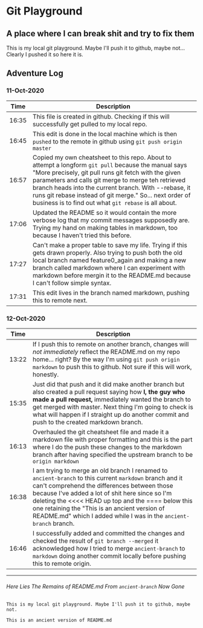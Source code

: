 # Git Playground
## A place where I can break shit and try to fix them

This is my local git playground. Maybe I'll push it to github, maybe not...
    Clearly I pushed it so here it is.

## Adventure Log
### 11-Oct-2020

| Time  |   Description |
| --- | --- |
| 16:35 |   This file is created in github. Checking if this will successfully get pulled to my local repo. |
| 16:45 |   This edit is done in the local machine which is then `pushed` to the remote in github using `git push origin master`|
| 16:57 | Copied my own cheatsheet to this repo. About to attempt a longform `git pull` because the manual says "More precisely, git pull runs git fetch with the given parameters and calls git merge to merge teh retrieved branch heads into the current branch. With --rebase, it runs git rebase instead of git merge." So... next order of business is to find out what `git rebase` is all about. |
| 17:06 | Updated the README so it would contain the more verbose log that my commit messages supposedly are. Trying my hand on making tables in markdown, too because I haven't tried this before. |
| 17:27 | Can't make a proper table to save my life. Trying if this gets drawn properly. Also trying to push both the old local branch named feature0\_again and making a new branch called markdown where I can experiment with markdown before mergin it to the README.md because I can't follow simple syntax. |
| 17:31 | This edit lives in the branch named markdown, pushing this to remote next. |

### 12-Oct-2020
| Time | Description |
| --- | --- |
| 13:22 | If I push this to remote on another branch, changes will _not immediately_ reflect the README.md on my repo home... right? By the way I'm using `git push origin markdown` to push this to github. Not sure if this will work, honestly. |
| 15:35 | Just did that push and it did make another branch but also created a pull request saying how **I, the guy who made a pull request,** immediately wanted the branch to get merged with master. Next thing I'm going to check is what will happen if I straight up do another commit and push to the created markdown branch.
| 16:13 | Overhauled the git cheatsheet file and made it a markdown file with proper formatting and this is the part where I do the push these changes to the markdown branch after having specified the upstream branch to be `origin markdown` |
16:38 | I am trying to merge an old branch I renamed to `ancient-branch` to this current  `markdown` branch and it can't comprehend the differences between those because I've added a lot of shit here since so I'm deleting the <<<< HEAD up top and the ==== below this one retaining the "This is an ancient version of README.md" which I added while I was in the `ancient-branch` branch.
16:46 | I successfully added and committed the changes and checked the result of `git branch --merged` it acknowledged how I tried to merge `ancient-branch` to `markdown` doing another commit locally before pushing this to remote origin.

---
###### Here Lies The Remains of README.md From `ancient-branch` Now Gone
    This is my local git playground. Maybe I'll push it to github, maybe not.

    This is an ancient version of README.md
